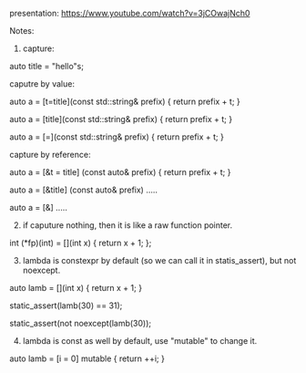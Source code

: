 presentation: https://www.youtube.com/watch?v=3jCOwajNch0

Notes:
1. capture:

auto title = "hello"s;

caputre by value:

auto a = [t=title](const std::string& prefix) { return prefix + t; }

auto a = [title](const std::string& prefix) { return prefix + t; } 

auto a = [=](const std::string& prefix) { return prefix + t; } 

capture by reference:

auto a = [&t = title] (const auto& prefix) { return prefix + t; }

auto a = [&title] (const auto& prefix) .....

auto a = [&] .....

2. if caputure nothing, then it is like a raw function pointer. 

int (*fp)(int)  = [](int x) { return x + 1; };

3. lambda is constexpr by default (so we can call it in statis_assert), but not noexcept.

auto lamb = [](int x) { return x + 1; }

static_assert(lamb(30) == 31);

static_assert(not noexcept(lamb(30));

4. lambda is const as well by default, use "mutable" to change it. 

auto lamb = [i = 0] mutable { return ++i; } 
